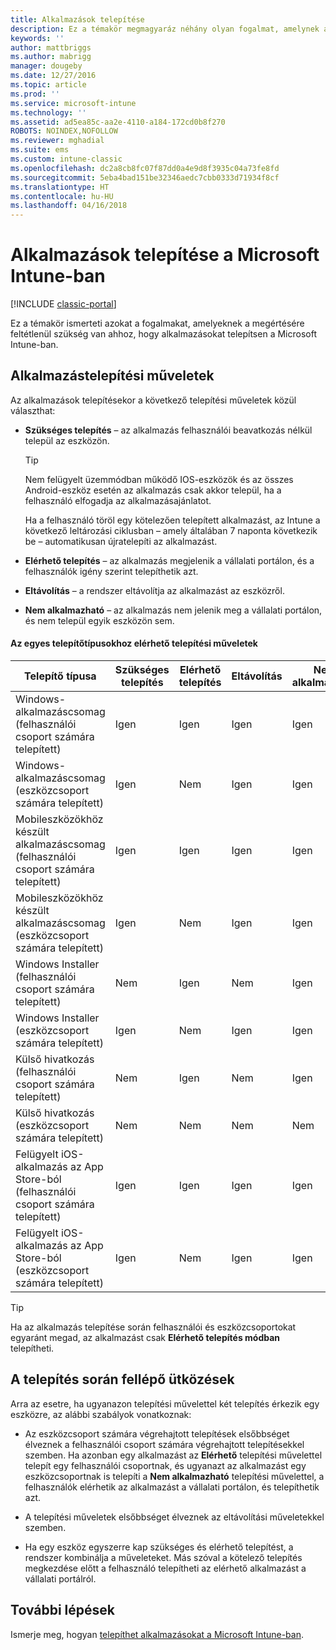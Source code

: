 ```yaml
---
title: Alkalmazások telepítése
description: Ez a témakör megmagyaráz néhány olyan fogalmat, amelynek a megértésére feltétlenül szüksége lesz ahhoz, hogy alkalmazásokat telepítsen az Intune-ban.
keywords: ''
author: mattbriggs
ms.author: mabrigg
manager: dougeby
ms.date: 12/27/2016
ms.topic: article
ms.prod: ''
ms.service: microsoft-intune
ms.technology: ''
ms.assetid: ad5ea85c-aa2e-4110-a184-172cd0b8f270
ROBOTS: NOINDEX,NOFOLLOW
ms.reviewer: mghadial
ms.suite: ems
ms.custom: intune-classic
ms.openlocfilehash: dc2a8cb8fc07f87dd0a4e9d8f3935c04a73fe8fd
ms.sourcegitcommit: 5eba4bad151be32346aedc7cbb0333d71934f8cf
ms.translationtype: HT
ms.contentlocale: hu-HU
ms.lasthandoff: 04/16/2018
---
```

# <a name="deploy-apps-with-microsoft-intune"></a>Alkalmazások telepítése a Microsoft Intune-ban

[!INCLUDE [classic-portal](../includes/classic-portal.md)]

Ez a témakör ismerteti azokat a fogalmakat, amelyeknek a megértésére feltétlenül szükség van ahhoz, hogy alkalmazásokat telepítsen a Microsoft Intune-ban.


## <a name="app-deployment-actions"></a>Alkalmazástelepítési műveletek
Az alkalmazások telepítésekor a következő telepítési műveletek közül választhat:

-   **Szükséges telepítés** – az alkalmazás felhasználói beavatkozás nélkül települ az eszközön.

    > [!TIP]
    > Nem felügyelt üzemmódban működő IOS-eszközök és az összes Android-eszköz esetén az alkalmazás csak akkor települ, ha a felhasználó elfogadja az alkalmazásajánlatot.
    >
    >  Ha a felhasználó töröl egy kötelezően telepített alkalmazást, az Intune a következő leltározási ciklusban – amely általában 7 naponta következik be – automatikusan újratelepíti az alkalmazást.

-   **Elérhető telepítés** – az alkalmazás megjelenik a vállalati portálon, és a felhasználók igény szerint telepíthetik azt.

-   **Eltávolítás** – a rendszer eltávolítja az alkalmazást az eszközről.

-   **Nem alkalmazható** – az alkalmazás nem jelenik meg a vállalati portálon, és nem települ egyik eszközön sem.

#### <a name="understand-which-deployment-actions-are-available-for-each-installer-type"></a>Az egyes telepítőtípusokhoz elérhető telepítési műveletek

|                         Telepítő típusa                          | Szükséges telepítés | Elérhető telepítés | Eltávolítás | Nem alkalmazható |
|-----------------------------------------------------------------|------------------|-------------------|-----------|----------------|
|         Windows-alkalmazáscsomag (felhasználói csoport számára telepített)          |       Igen        |        Igen        |    Igen    |      Igen       |
|        Windows-alkalmazáscsomag (eszközcsoport számára telepített)         |       Igen        |        Nem         |    Igen    |      Igen       |
|    Mobileszközökhöz készült alkalmazáscsomag (felhasználói csoport számára telepített)    |       Igen        |        Igen        |    Igen    |      Igen       |
|   Mobileszközökhöz készült alkalmazáscsomag (eszközcsoport számára telepített)   |       Igen        |        Nem         |    Igen    |      Igen       |
|          Windows Installer (felhasználói csoport számára telepített)           |        Nem        |        Igen        |    Nem     |      Igen       |
|         Windows Installer (eszközcsoport számára telepített)          |       Igen        |        Nem         |    Igen    |      Igen       |
|            Külső hivatkozás (felhasználói csoport számára telepített)             |        Nem        |        Igen        |    Nem     |      Igen       |
|           Külső hivatkozás (eszközcsoport számára telepített)            |        Nem        |        Nem         |    Nem     |       Nem       |
|  Felügyelt iOS-alkalmazás az App Store-ból (felhasználói csoport számára telepített)  |       Igen        |        Igen        |    Igen    |      Igen       |
| Felügyelt iOS-alkalmazás az App Store-ból (eszközcsoport számára telepített) |       Igen        |        Nem         |    Igen    |      Igen       |

> [!TIP]
> Ha az alkalmazás telepítése során felhasználói és eszközcsoportokat egyaránt megad, az alkalmazást csak **Elérhető telepítés módban** telepítheti.

## <a name="deployment-conflicts"></a>A telepítés során fellépő ütközések
Arra az esetre, ha ugyanazon telepítési művelettel két telepítés érkezik egy eszközre, az alábbi szabályok vonatkoznak:

-   Az eszközcsoport számára végrehajtott telepítések elsőbbséget élveznek a felhasználói csoport számára végrehajtott telepítésekkel szemben. Ha azonban egy alkalmazást az **Elérhető** telepítési művelettel telepít egy felhasználói csoportnak, és ugyanazt az alkalmazást egy eszközcsoportnak is telepíti a **Nem alkalmazható** telepítési művelettel, a felhasználók elérhetik az alkalmazást a vállalati portálon, és telepíthetik azt.

-   A telepítési műveletek elsőbbséget élveznek az eltávolítási műveletekkel szemben.

-   Ha egy eszköz egyszerre kap szükséges és elérhető telepítést, a rendszer kombinálja a műveleteket. Más szóval a kötelező telepítés megkezdése előtt a felhasználó telepítheti az elérhető alkalmazást a vállalati portálról.


## <a name="next-steps"></a>További lépések

Ismerje meg, hogyan [telepíthet alkalmazásokat a Microsoft Intune-ban](deploy-apps-in-microsoft-intune.md).
